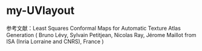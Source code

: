 # my-UVlayout
参考文献：Least Squares Conformal Maps for Automatic Texture Atlas Generation 
( Bruno Lévy, Sylvain Petitjean, Nicolas Ray, Jérome Maillot from ISA (Inria Lorraine and CNRS), France )
